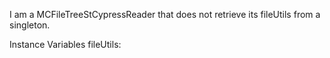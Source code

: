 I am a MCFileTreeStCypressReader that does not retrieve its fileUtils from a singleton.

Instance Variables
	fileUtils:		<MCFileTreeFileUtils>
